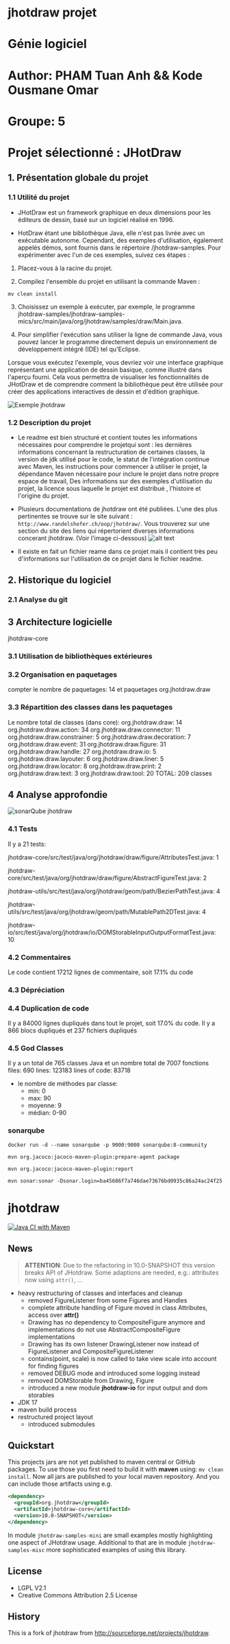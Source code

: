 # jhotdraw projet

# Génie logiciel

# Author: PHAM Tuan Anh && Kode Ousmane Omar

# Groupe: 5

# Projet sélectionné : JHotDraw

## 1. Présentation globale du projet

### 1.1 Utilité du projet

- JHotDraw est un framework graphique en deux dimensions pour les éditeurs de dessin, basé sur un logiciel réalisé en 1996.

- HotDraw étant une bibliothèque Java, elle n'est pas livrée avec un exécutable autonome. Cependant, des exemples d'utilisation, également appelés démos, sont fournis dans le répertoire /jhotdraw-samples. Pour expérimenter avec l'un de ces exemples, suivez ces étapes :

1. Placez-vous à la racine du projet.

2. Compilez l'ensemble du projet en utilisant la commande Maven :

```
mv clean install
```

3. Choisissez un exemple à exécuter, par exemple, le programme jhotdraw-samples/jhotdraw-samples-mics/src/main/java/org/jhotdraw/samples/draw/Main.java.

4. Pour simplifier l'exécution sans utiliser la ligne de commande Java, vous pouvez lancer le programme directement depuis un environnement de développement intégré (IDE) tel qu'Eclipse.

Lorsque vous exécutez l'exemple, vous devriez voir une interface graphique représentant une application de dessin basique, comme illustré dans l'aperçu fourni. Cela vous permettra de visualiser les fonctionnalités de JHotDraw et de comprendre comment la bibliothèque peut être utilisée pour créer des applications interactives de dessin et d'édition graphique.

![Exemple jhotdraw](./images_rapport/exemple-run-project.png)

### 1.2 Description du projet

- Le readme est bien structuré et contient toutes les informations nécessaires pour comprendre le projetqui sont : les dernières informations concernant la restructuration de certaines classes, la version de jdk utilisé pour le code, le statut de l'intégration continue avec Maven, les instructions pour commencer à utiliser le projet, la dépendance Maven nécessaire pour inclure le projet dans notre propre espace de travail, Des informations sur des exemples d'utilisation du projet, la licence sous laquelle le projet est distribué , l'histoire et l'origine du projet.

- Plusieurs documentations de jhotdraw ont été publiées. L'une des plus pertinentes se trouve sur le site suivant : `http://www.randelshofer.ch/oop/jhotdraw/`. Vous trouverez sur une section du site des liens qui répertorient diverses informations concerant jhotdraw. (Voir l'image ci-dessous)
  ![alt text](jhotdraw_documentation.png)

- Il existe en fait un fichier reame dans ce projet mais il contient très peu d'informations sur l'utilisation de ce projet dans le fichier readme.

## 2. Historique du logiciel

### 2.1 Analyse du git

## 3 Architecture logicielle

jhotdraw-core

### 3.1 Utilisation de bibliothèques extérieures

### 3.2 Organisation en paquetages

compter le nombre de paquetages: 14 et paquetages org.jhotdraw.draw

### 3.3 Répartition des classes dans les paquetages

Le nombre total de classes (dans core):
org.jhotdraw.draw: 14
org.jhotdraw.draw.action: 34
org.jhotdraw.draw.connector: 11
org.jhotdraw.draw.constrainer: 5
org.jhotdraw.draw.decoration: 7
org.jhotdraw.draw.event: 31
org.jhotdraw.draw.figure: 31
org.jhotdraw.draw.handle: 27
org.jhotdraw.draw.io: 5
org.jhotdraw.draw.layouter: 6
org.jhotdraw.draw.liner: 5
org.jhotdraw.draw.locator: 8
org.jhotdraw.draw.print: 2
org.jhotdraw.draw.text: 3
org.jhotdraw.draw.tool: 20
TOTAL: 209 classes

## 4 Analyse approfondie

![sonarQube jhotdraw](./images_rapport/sonarqube-projet.png)

### 4.1 Tests

Il y a 21 tests:

jhotdraw-core/src/test/java/org/jhotdraw/draw/figure/AttributesTest.java: 1

jhotdraw-core/src/test/java/org/jhotdraw/draw/figure/AbstractFigureTest.java: 2

jhotdraw-utils/src/test/java/org/jhotdraw/geom/path/BezierPathTest.java: 4

jhotdraw-utils/src/test/java/org/jhotdraw/geom/path/MutablePath2DTest.java: 4

jhotdraw-io/src/test/java/org/jhotdraw/io/DOMStorableInputOutputFormatTest.java: 10

### 4.2 Commentaires

Le code contient 17212 lignes de commentaire, soit 17.1% du code

### 4.3 Dépréciation

### 4.4 Duplication de code

Il y a 84000 lignes dupliqués dans tout le projet, soit 17.0% du code. Il y a 866 blocs dupliqués et 237 fichiers dupliqués

### 4.5 God Classes

Il y a un total de 765 classes Java et un nombre total de 7007 fonctions
files: 690
lines: 123183
lines of code: 83718

- le nombre de méthodes par classe:
  - min: 0
  - max: 90
  - moyenne: 9
  - médian: 0-90

### sonarqube

```
docker run -d --name sonarqube -p 9000:9000 sonarqube:8-community

mvn org.jacoco:jacoco-maven-plugin:prepare-agent package

mvn org.jacoco:jacoco-maven-plugin:report

mvn sonar:sonar -Dsonar.login=ba45686f7a746dae73676bd0935c86a24ac24f25
```

# jhotdraw

[![Java CI with Maven](https://github.com/wumpz/jhotdraw/actions/workflows/maven.yml/badge.svg)](https://github.com/wumpz/jhotdraw/actions/workflows/maven.yml)

## News

> **ATTENTION**: Due to the refactoring in 10.0-SNAPSHOT this version breaks API of JHotdraw. Some adaptions are needed, e.g.: attributes now using `attr()`, ...

- heavy restructuring of classes and interfaces and cleanup
  - removed FigureListener from some Figures and Handles
  - complete attribute handling of Figure moved in class Attributes, access over **attr()**
  - Drawing has no dependency to CompositeFigure anymore and implementations do not use
    AbstractCompositeFigure implementations
  - Drawing has its own listener DrawingListener now instead of FigureListener and CompositeFigureListener
  - contains(point, scale) is now called to take view scale into account for finding figures
  - removed DEBUG mode and introduced some logging instead
  - removed DOMStorable from Drawing, Figure
  - introduced a new module **jhotdraw-io** for input output and dom storables
- JDK 17
- maven build process
- restructured project layout
  - introduced submodules

## Quickstart

This projects jars are not yet published to maven central or GitHub packages. To use those you first need to build it with **maven** using: `mv clean install`. Now all jars are published to your local maven repository. And you can include those artifacts using e.g.

```xml
<dependency>
  <groupId>org.jhotdraw</groupId>
  <artifactId>jhotdraw-core</artifactId>
  <version>10.0-SNAPSHOT</version>
</dependency>
```

In module `jhotdraw-samples-mini` are small examples mostly highlighting one aspect of JHotdraw usage.
Additional to that are in module `jhotdraw-samples-misc` more sophisticated examples of using this library.

## License

- LGPL V2.1
- Creative Commons Attribution 2.5 License

## History

This is a fork of jhotdraw from http://sourceforge.net/projects/jhotdraw.
